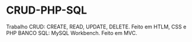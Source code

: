 # CRUD-PHP-SQL
Trabalho CRUD: CREATE, READ, UPDATE, DELETE. Feito em HTLM, CSS e PHP
BANCO SQL: MySQL Workbench.
Feito em MVC.
